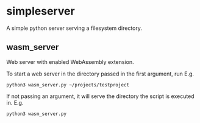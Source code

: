 # simpleserver
A simple python server serving a filesystem directory.

## wasm_server
Web server with enabled WebAssembly extension.

To start a web server in the directory passed in the first argument, run E.g.
```
python3 wasm_server.py ~/projects/testproject
```

If not passing an argument, it will serve the directory the script is executed in. E.g.
```
python3 wasm_server.py
```
